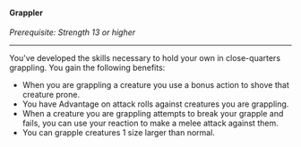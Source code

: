 #### Grappler

_Prerequisite: Strength 13 or higher_

---

You've developed the skills necessary to hold your own in close-quarters grappling. You gain the following benefits:

-   When you are grappling a creature you use a bonus action to shove that creature prone.
-   You have Advantage on attack rolls against creatures you are grappling.
-   When a creature you are grappling attempts to break your grapple and fails, you can use your reaction to make a melee attack against them.
-   You can grapple creatures 1 size larger than normal.